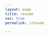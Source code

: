 ```yaml
---
layout: page
title: resume
nav: true
permalink: /resume

---
```

<object data="assets/pdf/Resume_SafiyyahBachar-forwebsite_2023.pdf" width="800" height="800" type='application/pdf'/>
